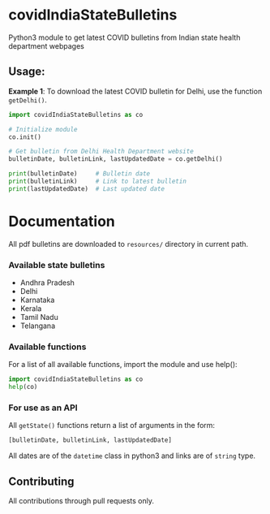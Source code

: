 # covidIndiaStateBulletins
Python3 module to get latest COVID bulletins from Indian state health department webpages

## Usage:
**Example 1**: To download the latest COVID bulletin for Delhi, use
 the function `getDelhi()`.
```python
import covidIndiaStateBulletins as co

# Initialize module 
co.init()

# Get bulletin from Delhi Health Department website
bulletinDate, bulletinLink, lastUpdatedDate = co.getDelhi()

print(bulletinDate)     # Bulletin date
print(bulletinLink)     # Link to latest bulletin
print(lastUpdatedDate)  # Last updated date 
```

# Documentation
All pdf bulletins are downloaded to `resources/` directory in current path.  

### Available state bulletins
* Andhra Pradesh
* Delhi
* Karnataka
* Kerala
* Tamil Nadu
* Telangana

### Available functions
For a list of all available functions, import the module and use help():   
```python
import covidIndiaStateBulletins as co
help(co)
```
### For use as an API
All `getState()` functions return a list of arguments in the form:
```python
[bulletinDate, bulletinLink, lastUpdatedDate]
```
All dates are of the `datetime` class in python3 and links are of `string` type.

## Contributing
All contributions through pull requests only.
